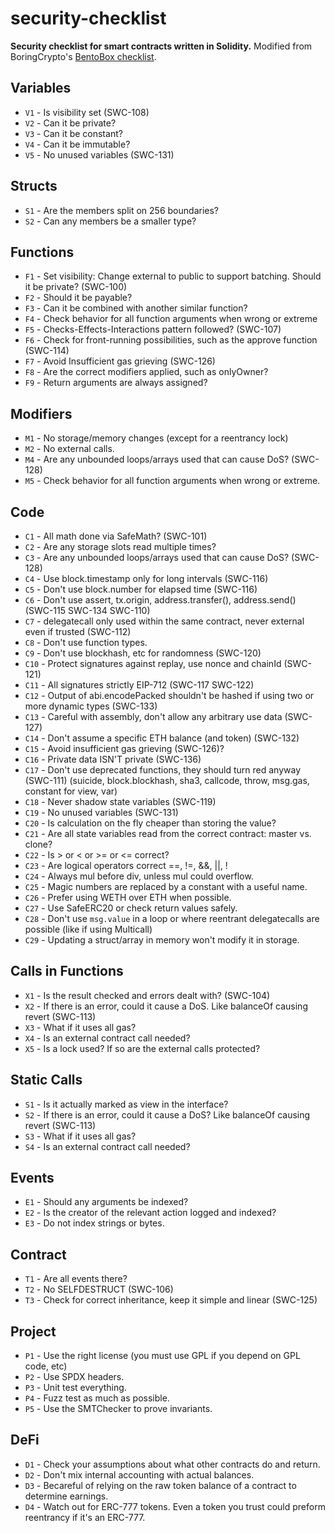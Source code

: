 # security-checklist

**Security checklist for smart contracts written in Solidity.** Modified from BoringCrypto's [BentoBox checklist](https://github.com/sushiswap/bentobox/blob/master/documentation/checks.txt).

## Variables

- `V1` - Is visibility set (SWC-108)
- `V2` - Can it be private?
- `V3` - Can it be constant?
- `V4` - Can it be immutable?
- `V5` - No unused variables (SWC-131)

## Structs

- `S1` - Are the members split on 256 boundaries?
- `S2` - Can any members be a smaller type?

## Functions

- `F1` - Set visibility: Change external to public to support batching. Should it be private? (SWC-100)
- `F2` - Should it be payable?
- `F3` - Can it be combined with another similar function?
- `F4` - Check behavior for all function arguments when wrong or extreme
- `F5` - Checks-Effects-Interactions pattern followed? (SWC-107)
- `F6` - Check for front-running possibilities, such as the approve function (SWC-114)
- `F7` - Avoid Insufficient gas grieving (SWC-126)
- `F8` - Are the correct modifiers applied, such as onlyOwner?
- `F9` - Return arguments are always assigned?

## Modifiers

- `M1` - No storage/memory changes (except for a reentrancy lock)
- `M2` - No external calls.
- `M4` - Are any unbounded loops/arrays used that can cause DoS? (SWC-128)
- `M5` - Check behavior for all function arguments when wrong or extreme.

## Code

- `C1` - All math done via SafeMath? (SWC-101)
- `C2` - Are any storage slots read multiple times?
- `C3` - Are any unbounded loops/arrays used that can cause DoS? (SWC-128)
- `C4` - Use block.timestamp only for long intervals (SWC-116)
- `C5` - Don't use block.number for elapsed time (SWC-116)
- `C6` - Don't use assert, tx.origin, address.transfer(), address.send() (SWC-115 SWC-134 SWC-110)
- `C7` - delegatecall only used within the same contract, never external even if trusted (SWC-112)
- `C8` - Don't use function types.
- `C9` - Don't use blockhash, etc for randomness (SWC-120)
- `C10` - Protect signatures against replay, use nonce and chainId (SWC-121)
- `C11` - All signatures strictly EIP-712 (SWC-117 SWC-122)
- `C12` - Output of abi.encodePacked shouldn't be hashed if using two or more dynamic types (SWC-133)
- `C13` - Careful with assembly, don't allow any arbitrary use data (SWC-127)
- `C14` - Don't assume a specific ETH balance (and token) (SWC-132)
- `C15` - Avoid insufficient gas grieving (SWC-126)?
- `C16` - Private data ISN'T private (SWC-136)
- `C17` - Don't use deprecated functions, they should turn red anyway (SWC-111)
  (suicide, block.blockhash, sha3, callcode, throw, msg.gas, constant for view, var)
- `C18` - Never shadow state variables (SWC-119)
- `C19` - No unused variables (SWC-131)
- `C20` - Is calculation on the fly cheaper than storing the value?
- `C21` - Are all state variables read from the correct contract: master vs. clone?
- `C22` - Is > or < or >= or <= correct?
- `C23` - Are logical operators correct ==, !=, &&, ||, !
- `C24` - Always mul before div, unless mul could overflow.
- `C25` - Magic numbers are replaced by a constant with a useful name.
- `C26` - Prefer using WETH over ETH when possible.
- `C27` - Use SafeERC20 or check return values safely.
- `C28` - Don't use `msg.value` in a loop or where reentrant delegatecalls are possible (like if using Multicall)
- `C29` - Updating a struct/array in memory won't modify it in storage.

## Calls in Functions

- `X1` - Is the result checked and errors dealt with? (SWC-104)
- `X2` - If there is an error, could it cause a DoS. Like balanceOf causing revert (SWC-113)
- `X3` - What if it uses all gas?
- `X4` - Is an external contract call needed?
- `X5` - Is a lock used? If so are the external calls protected?

## Static Calls

- `S1` - Is it actually marked as view in the interface?
- `S2` - If there is an error, could it cause a DoS? Like balanceOf causing revert (SWC-113)
- `S3` - What if it uses all gas?
- `S4` - Is an external contract call needed?

## Events

- `E1` - Should any arguments be indexed?
- `E2` - Is the creator of the relevant action logged and indexed?
- `E3` - Do not index strings or bytes.

## Contract

- `T1` - Are all events there?
- `T2` - No SELFDESTRUCT (SWC-106)
- `T3` - Check for correct inheritance, keep it simple and linear (SWC-125)

## Project

- `P1` - Use the right license (you must use GPL if you depend on GPL code, etc)
- `P2` - Use SPDX headers.
- `P3` - Unit test everything.
- `P4` - Fuzz test as much as possible.
- `P5` - Use the SMTChecker to prove invariants.

## DeFi

- `D1` - Check your assumptions about what other contracts do and return.
- `D2` - Don't mix internal accounting with actual balances.
- `D3` - Becareful of relying on the raw token balance of a contract to determine earnings.
- `D4` - Watch out for ERC-777 tokens. Even a token you trust could preform reentrancy if it's an ERC-777.
